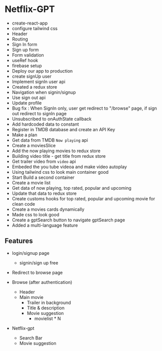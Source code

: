 # Netflix-GPT
- create-react-app
- configure tailwind css
- Header
- Routing 
- Sign In form
- Sign up form
- Form validation
- useRef hook
- firebase setup
- Deploy our app to production
- create signUp user
- Implement signIn user api
- Created a redux store
- Navigation when signin/signup
- Use sign out api
- Update profile
- Bug fix : When SignIn only, user get redirect to "/browse" page, if sign out redirect to signIn page
- Unsubscribed to onAuthState callback
- Add hardcoded data to constant
- Register in TMDB database and create an API Key
- Make a plan
- Get data from TMDB `Now playing` api
- Create a moviesSlice 
- Add the now playing movies to redux store
- Building video title - get title from redux store
- Get trailer video from `video` api
- Embeded the you tube videoa and make video autoplay
- Using tailwind css to look main container good
- Start Build a second container
- Create a movie list
- Get data of now playing, top rated, popular and upcoming
- Update that data to redux store
- Create customs hooks for top rated, popular and upcoming movie for clean code
- Create a movies cards dynamically
- Made css to look good
- Create a gptSearch button to navigate gptSearch page
- Added a multi-language feature


## Features
- login/signup page
    - signin/sign up free
- Redirect to browse page

- Browse (after authentication)
    - Header
    - Main movie
        - Trailer in background
        - Title & description
        - Movie suggestion
            - movielist * N
- Netflix-gpt
  - Search Bar
  - Movie suggestion